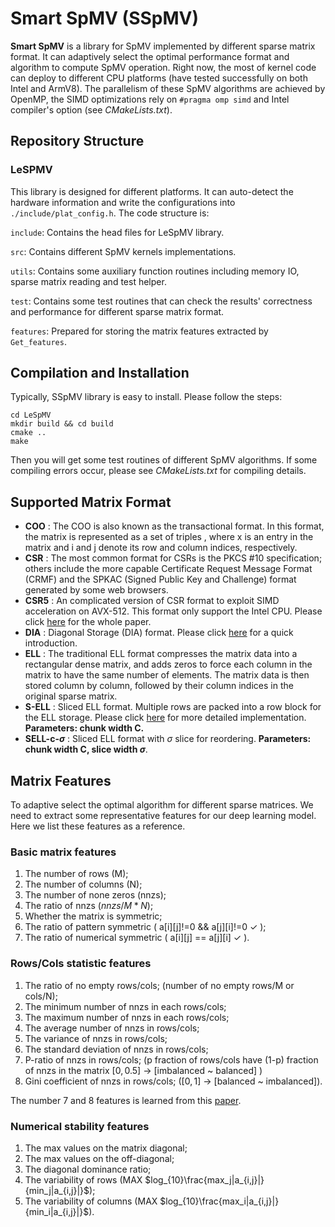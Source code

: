 <!--
 * @Author: error: error: git config user.name & please set dead value or install git && error: git config user.email & please set dead value or install git & please set dead value or install git
 * @Date: 2024-01-25 14:00:46
 * @LastEditors: lsl036 lsl036@hnu.edu.cn
 * @LastEditTime: 2024-01-25 16:41:28
 * @FilePath: \SSpMV\README.md
 * @Description: 这是默认设置,请设置`customMade`, 打开koroFileHeader查看配置 进行设置: https://github.com/OBKoro1/koro1FileHeader/wiki/%E9%85%8D%E7%BD%AE
-->
# Smart SpMV (SSpMV)
**Smart SpMV** is a library for SpMV implemented by different sparse matrix format.
It can adaptively select the optimal performance format and algorithm to compute SpMV operation.
Right now, the most of kernel code can deploy to different CPU platforms (have tested successfully on both Intel and ArmV8).
The parallelism of these SpMV algorithms are achieved by OpenMP, the SIMD optimizations rely on `#pragma omp simd` and Intel compiler's option (see *CMakeLists.txt*).

## Repository Structure


### LeSPMV
This library is designed for different platforms. It can auto-detect the hardware information and write the configurations into `./include/plat_config.h`. The code structure is:

`include`: Contains the head files for LeSpMV library. 

`src`: Contains different SpMV kernels implementations.

`utils`: Contains some auxiliary function routines including memory IO, sparse matrix reading and test helper.

`test`: Contains some test routines that can check the results' correctness and performance for different sparse matrix format.

`features`: Prepared for storing the matrix features extracted by `Get_features`.

## Compilation and Installation
Typically, SSpMV library is easy to install. Please follow the steps:
```
cd LeSpMV
mkdir build && cd build
cmake ..
make
```
Then you will get some test routines of different SpMV algorithms. If some compiling errors occur, please see *CMakeLists.txt* for compiling details.

## Supported Matrix Format
- **COO** : The COO is also known as the transactional format. In this format, the matrix is represented as a set of triples , where x is an entry in the matrix and i and j denote its row and column indices, respectively.
- **CSR** : The most common format for CSRs is the PKCS #10 specification; others include the more capable Certificate Request Message Format (CRMF) and the SPKAC (Signed Public Key and Challenge) format generated by some web browsers.
- **CSR5** : An complicated version of CSR format to exploit SIMD acceleration on AVX-512. This format only support the Intel CPU. Please click [here](https://arxiv.org/abs/1503.05032) for the whole paper.
- **DIA** : Diagonal Storage (DIA) format. Please click [here](https://phys.libretexts.org/Bookshelves/Mathematical_Physics_and_Pedagogy/Computational_Physics_(Chong)/08%3A_Sparse_Matrices/8.02%3A_Sparse_Matrix_Formats) for a quick introduction.
- **ELL** : The traditional ELL format compresses the matrix data into a rectangular dense matrix, and adds zeros to force each column in the matrix to have the same number of elements. The matrix data is then stored column by column, followed by their column indices in the original sparse matrix.
- **S-ELL** : Sliced ELL format. Multiple rows are packed into a row block for the ELL storage. Please click [here](https://library.eecs.utk.edu/storage/files/ut-eecs-14-727.pdf) for more detailed implementation. **Parameters: chunk width C.**
- **SELL-c-$\sigma$** : Sliced ELL format with $\sigma$ slice for reordering. **Parameters: chunk width C, slice width $\sigma$**.

## Matrix Features
To adaptive select the optimal algorithm for different sparse matrices. We need to extract some representative features for our deep learning model. Here we list these features as a reference.
### Basic matrix features
1. The number of rows (M);
2. The number of columns (N);
3. The number of none zeros (nnzs);
4. The ratio of nnzs ($nnzs/M*N$);
5. Whether the matrix is symmetric;
6. The ratio of pattern symmetric ( a[i][j]!=0 && a[j][i]!=0 &check; );
7. The ratio of numerical symmetric ( a[i][j] == a[j][i] &check; ).

### Rows/Cols statistic features
1. The ratio of no empty rows/cols; (number of no empty rows/M or cols/N);
2. The minimum number of nnzs in each rows/cols;
3. The maximum number of nnzs in each rows/cols;
4. The average number of nnzs in rows/cols;
5. The variance of nnzs in rows/cols;
6. The standard deviation of nnzs in rows/cols;
7. P-ratio of nnzs in rows/cols; (p fraction of rows/cols have (1-p) fraction of nnzs in the matrix $[0, 0.5]$ -> [imbalanced ~ balanced] )
8. Gini coefficient of nnzs in rows/cols; ($[0, 1]$ -> [balanced ~ imbalanced]).

The number 7 and 8 features is learned from this [paper](https://dl.acm.org/doi/abs/10.1145/3572848.3577506).

### Numerical stability features
1. The max values on the matrix diagonal;
2. The max values on the off-diagonal;
3. The diagonal dominance ratio;
4. The variability of rows (MAX $log_{10}\frac{max_j|a_{i,j}|}{min_j|a_{i,j}|}$);
5. The variability of columns (MAX $log_{10}\frac{max_i|a_{i,j}|}{min_i|a_{i,j}|}$).